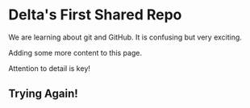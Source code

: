 # Delta's First Shared Repo

We are learning about git and GitHub. It is confusing but very exciting.

Adding some more content to this page.

Attention to detail is key!

## Trying Again!